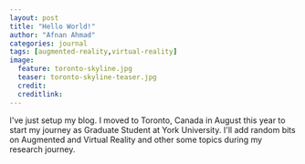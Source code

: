 ```yaml
---
layout: post
title: "Hello World!"
author: "Afnan Ahmad"
categories: journal
tags: [augmented-reality,virtual-reality]
image:
  feature: toronto-skyline.jpg
  teaser: toronto-skyline-teaser.jpg
  credit:
  creditlink:
---
```


I've just setup my blog. I moved to Toronto, Canada in August this year to start my journey as Graduate Student at York University. I'll add random bits on Augmented and Virtual Reality and other some topics during my research journey.
